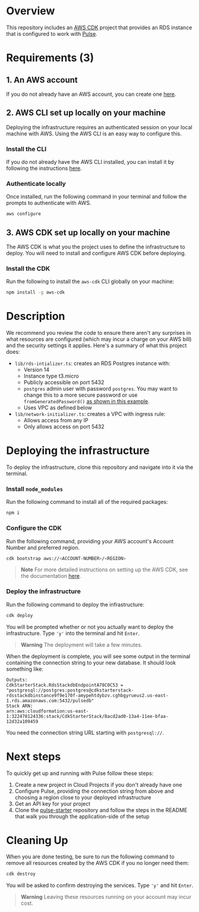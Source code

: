# Overview
This repository includes an [AWS CDK](https://aws.amazon.com/cdk/) project that provides an RDS instance that is configured to work with [Pulse](https://www.prisma.io/data-platform/pulse).

# Requirements (3)

## 1. An AWS account
If you do not already have an AWS account, you can create one [here](https://portal.aws.amazon.com/billing/signup#/start/email).

## 2. AWS CLI set up locally on your machine
Deploying the infrastructure requires an authenticated session on your local machine with AWS. Using the AWS CLI is an easy way to configure this.

### Install the CLI
If you do not already have the AWS CLI installed, you can install it by following the instructions [here](https://awscli.amazonaws.com/AWSCLIV2.pkg).

### Authenticate locally
Once installed, run the following command in your terminal and follow the prompts to authenticate with AWS.
```sh
aws configure
```

## 3. AWS CDK set up locally on your machine
The AWS CDK is what you the project uses to define the infrastructure to deploy. You will need to install and configure AWS CDK before deploying.

### Install the CDK
Run the following to install the `aws-cdk` CLI globally on your machine:

```sh
npm install -g aws-cdk
```

# Description

We recommend you review the code to ensure there aren't any surprises in what resources are configured (which may incur a charge on your AWS bill) and the security settings it applies. Here's a summary of what this project does:

* `lib/rds-intializer.ts`: creates an RDS Postgres instance with:
    * Version 14
    * Instance type t3.micro
    * Publicly accessible on port 5432
    * `postgres` admin user with password `postgres`. You may want to change this to a more secure password or use `fromGeneratedPassword()` [as shown in this example](https://docs.aws.amazon.com/cdk/api/v2/docs/aws-cdk-lib.aws_rds-readme.html#login-credentials).
    * Uses VPC as defined below
* `lib/network-initializer.ts`: creates a VPC with ingress rule:
    * Allows access from any IP 
    * Only allows access on port 5432

# Deploying the infrastructure

To deploy the infrastructure, clone this repository and navigate into it via the terminal.

### Install `node_modules`
Run the following command to install all of the required packages:

```sh
npm i
```

### Configure the CDK

Run the following command, providing your AWS account's Account Number and preferred region.

```sh
cdk bootstrap aws://<ACCOUNT-NUMBER>/<REGION>
```

> **Note**
> For more detailed instructions on setting up the AWS CDK, see the documentation [here](https://docs.aws.amazon.com/cdk/v2/guide/getting_started.html#getting_started_install).
> 

### Deploy the infrastructure
Run the following command to deploy the infrastructure:
```sh
cdk deploy
```

You will be prompted whether or not you actually want to deploy the infrastructure. Type `'y'` into the terminal and hit `Enter`.

> **Warning**
> The deployment will take a few minutes.

When the deployment is complete, you will see some output in the terminal containing the connection string to your new database. It should look something like:

```
Outputs:
CdkStarterStack.RdsStackdbEndpointA78C0C53 = "postgresql://postgres:postgres@cdkstarterstack-rdsstackdbinstance9f9e170f-amypehtdybzv.cghbgyrueus2.us-east-1.rds.amazonaws.com:5432/pulsedb"
Stack ARN:
arn:aws:cloudformation:us-east-1:322478124336:stack/CdkStarterStack/8acd2ad0-13a4-11ee-bfaa-12d32a109459
```

You need the connection string URL starting with `postgresql://`.

# Next steps
To quickly get up and running with Pulse follow these steps:
1. Create a new project in Cloud Projects if you don't already have one
2. Configure Pulse, providing the connection string from above and choosing a region close to your deployed infrastructure
3. Get an API key for your project
4. Clone the [pulse-starter](https://github.com/prisma/pulse-starter) repository and follow the steps in the README that walk you through the application-side of the setup

# Cleaning Up
When you are done testing, be sure to run the following command to remove all resources created by the AWS CDK if you no longer need them:

```sh
cdk destroy
```

You will be asked to confirm destroying the services. Type `'y'` and hit `Enter`. 

> **Warning**
> Leaving these resources running on your account may incur cost.
